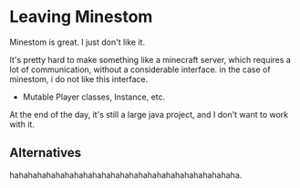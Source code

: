 # Leaving Minestom

Minestom is great. I just don't like it.

It's pretty hard to make something like a minecraft server, which requires a lot of communication, without a considerable interface. in the case of minestom, i do not like this interface.

- Mutable Player classes, Instance, etc.

At the end of the day, it's still a large java project, and I don't want to work with it.

## Alternatives

hahahahahahahahahahahahahahahahahahahahahahahahaha.
